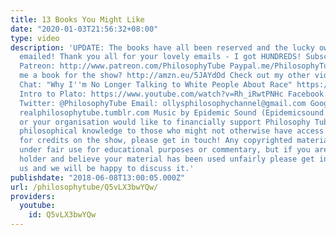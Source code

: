 ```yaml
---
title: 13 Books You Might Like
date: "2020-01-03T21:56:32+08:00"
type: video
description: 'UPDATE: The books have all been reserved and the lucky owners have been
  emailed! Thank you all for your lovely emails - I got HUNDREDS! Subscribe! http://tinyurl.com/pr99a46
  Patreon: http://www.patreon.com/PhilosophyTube Paypal.me/PhilosophyTube Wanna get
  me a book for the show? http://amzn.eu/5JAYdOd Check out my other videos on: Book
  Chat: "Why I''m No Longer Talking to White People About Race" https://www.youtube.com/watch?v=E6uKJZiZJO4
  Intro to Plato: https://www.youtube.com/watch?v=Rh_iRwtPNHc Facebook: http://tinyurl.com/jgjek5w
  Twitter: @PhilosophyTube Email: ollysphilosophychannel@gmail.com Google+: google.com/+thephilosophytube
  realphilosophytube.tumblr.com Music by Epidemic Sound (Epidemicsound.com) If you
  or your organisation would like to financially support Philosophy Tube in distributing
  philosophical knowledge to those who might not otherwise have access to it in exchange
  for credits on the show, please get in touch! Any copyrighted material should fall
  under fair use for educational purposes or commentary, but if you are a copyright
  holder and believe your material has been used unfairly please get in touch with
  us and we will be happy to discuss it.'
publishdate: "2018-06-08T13:00:05.000Z"
url: /philosophytube/Q5vLX3bwYQw/
providers:
  youtube:
    id: Q5vLX3bwYQw
---
```

